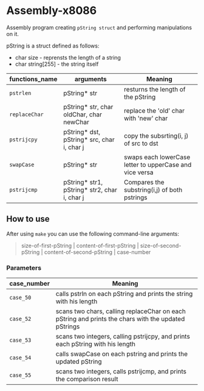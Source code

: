 # Assembly-x8086

Assembly program creating `pString struct` and performing manipulations on it. <br />

pString is a struct defined as follows:
* char size - reprensts the length of a string
* char string[255] - the string itself

functions_name | arguments | Meaning 
-----------|-----------|-----------
`pstrlen` | pString* str | resturns the length of the pString
`replaceChar` | pString* str, char oldChar, char newChar | replace the 'old' char with 'new' char
`pstrijcpy` | pString* dst, pString* src, char i, char j | copy the subsrting(i, j) of src to dst
`swapCase` | pString* str | swaps each lowerCase letter to upperCase and vice versa
`pstrijcmp` | pString* str1, pString* str2, char i, char j | Compares the substring(i,j) of both pstrings

## How to use

After using `make` you can use the following command-line arguments:
  
> size-of-first-pString |  content-of-first-pString |  size-of-second-pString |  content-of-second-pString |  case-number

### Parameters
case_number | Meaning
-----|------
`case_50` | calls pstrln on each pString and prints the string with his length
`case_52` | scans two chars, calling replaceChar on each pString and prints the chars with the updated pStrings
`case_53` | scans two integers, calling pstrijcpy, and prints each pString with his length
`case_54` | calls swapCase on each pstring and prints the updated pString
`case_55` | scans two integers, calls pstrijcmp, and prints the comparison result
